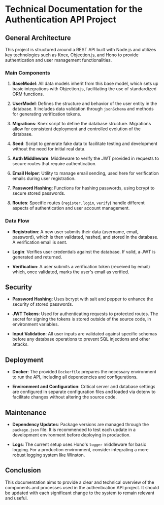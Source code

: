 # Technical Documentation for the Authentication API Project

## General Architecture

This project is structured around a REST API built with Node.js and utilizes key technologies such as Knex, Objection.js, and Hono to provide authentication and user management functionalities.

### Main Components

1. **BaseModel**: All data models inherit from this base model, which sets up basic integrations with Objection.js, facilitating the use of standardized ORM functions.

2. **UserModel**: Defines the structure and behavior of the user entity in the database. It includes data validation through `jsonSchema` and methods for generating verification tokens.

3. **Migrations**: Knex script to define the database structure. Migrations allow for consistent deployment and controlled evolution of the database.

4. **Seed**: Script to generate fake data to facilitate testing and development without the need for initial real data.

5. **Auth Middleware**: Middleware to verify the JWT provided in requests to secure routes that require authentication.

6. **Email Helper**: Utility to manage email sending, used here for verification emails during user registration.

7. **Password Hashing**: Functions for hashing passwords, using bcrypt to secure stored passwords.

8. **Routes**: Specific routes (`register`, `login`, `verify`) handle different aspects of authentication and user account management.

### Data Flow

- **Registration**: A new user submits their data (username, email, password), which is then validated, hashed, and stored in the database. A verification email is sent.

- **Login**: Verifies user credentials against the database. If valid, a JWT is generated and returned.

- **Verification**: A user submits a verification token (received by email) which, once validated, marks the user's email as verified.

## Security

- **Password Hashing**: Uses bcrypt with salt and pepper to enhance the security of stored passwords.

- **JWT Tokens**: Used for authenticating requests to protected routes. The secret for signing the tokens is stored outside of the source code, in environment variables.

- **Input Validation**: All user inputs are validated against specific schemas before any database operations to prevent SQL injections and other attacks.

## Deployment

- **Docker**: The provided `Dockerfile` prepares the necessary environment to run the API, including all dependencies and configurations.

- **Environment and Configuration**: Critical server and database settings are configured in separate configuration files and loaded via dotenv to facilitate changes without altering the source code.

## Maintenance

- **Dependency Updates**: Package versions are managed through the `package.json` file. It is recommended to test each update in a development environment before deploying in production.

- **Logs**: The current setup uses Hono's `logger` middleware for basic logging. For a production environment, consider integrating a more robust logging system like Winston.

## Conclusion

This documentation aims to provide a clear and technical overview of the components and processes used in the authentication API project. It should be updated with each significant change to the system to remain relevant and useful.
